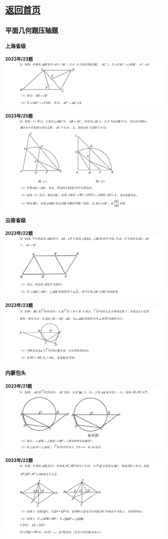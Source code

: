 # [返回首页](../../../README.md)

## 平面几何题压轴题
### 上海省级
#### 2023年/23题 ![](../../../DOCS/中考/数学/上海省级/2023年/23题/question.png)
#### 2023年/25题 ![](../../../DOCS/中考/数学/上海省级/2023年/25题/question.png)

### 云南省级
#### 2023年/22题 ![](../../../DOCS/中考/数学/云南省级/2023年/22题/question.png)
#### 2023年/23题 ![](../../../DOCS/中考/数学/云南省级/2023年/23题/question.png)



### 内蒙包头
#### 2023年/21题 ![](../../../DOCS/中考/数学/内蒙包头/2023年/21题/question.png)
#### 2023年/22题 ![](../../../DOCS/中考/数学/内蒙包头/2023年/22题/question.png)
 




